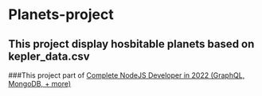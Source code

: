 # Planets-project
## This project display hosbitable planets based on kepler_data.csv
###This project part of [Complete NodeJS Developer in 2022 (GraphQL, MongoDB, + more)](https://www.udemy.com/course/complete-nodejs-developer-zero-to-mastery/)
